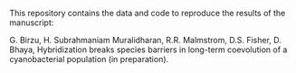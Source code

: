 This repository contains the data and code to reproduce the results of the manuscript:

G. Birzu, H. Subrahmaniam Muralidharan, R.R. Malmstrom, D.S. Fisher, D. Bhaya, Hybridization breaks species barriers in long-term coevolution of a cyanobacterial population (in preparation).
